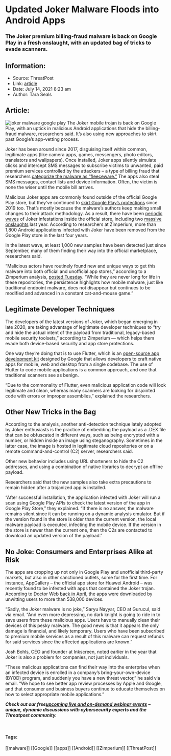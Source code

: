 # Updated Joker Malware Floods into Android Apps
### The Joker premium billing-fraud malware is back on Google Play in a fresh onslaught, with an updated bag of tricks to evade scanners.

## Information:
+ Source: ThreatPost
+ Link: [article](https://kasperskycontenthub.com/threatpost-global/?p=167776)
+ Date: July 14, 2021  8:23 am
+ Author: Tara Seals


## Article:
![joker malware google play](https://media.threatpost.com/wp-content/uploads/sites/103/2020/07/09112156/Joker-malware.jpg)
The Joker mobile trojan is back on Google Play, with an uptick in malicious Android applications that hide the billing-fraud malware, researchers said. It’s also using new approaches to skirt past Google’s app-vetting process.


Joker has been around since 2017, disguising itself within common, legitimate apps (like camera apps, games, messengers, photo editors, translators and wallpapers). Once installed, Joker apps silently simulate clicks and intercept SMS messages to subscribe victims to unwanted, paid premium services controlled by the attackers – a type of billing fraud that researchers [categorize the malware as “fleeceware.”](https://threatpost.com/fleeceware-apps-from-google-play/151927/) The apps also steal SMS messages, contact lists and device information. Often, the victim is none the wiser until the mobile bill arrives.


Malicious Joker apps are commonly found outside of the official Google Play store, but they’ve continued to [skirt Google Play’s protections](https://threatpost.com/joker-androids-malware-ramps-volume/151785/) since 2019 too. That’s mostly because the malware’s authors keep making small changes to their attack methodology. As a result, there have been [periodic waves](https://threatpost.com/joker-androids-malware-ramps-volume/151785/) of Joker infestations inside the official store, including two [massive onslaughts](https://threatpost.com/joker-trojans-android/159595/) last year. According to researchers at Zimperium, more than 1,800 Android applications infected with Joker have been removed from the Google Play store in the last four years.



In the latest wave, at least 1,000 new samples have been detected just since September, many of them finding their way into the official marketplace, researchers said.


“Malicious actors have routinely found new and unique ways to get this malware into both official and unofficial app stores,” according to a Zimperium analysis, [posted Tuesday](https://blog.zimperium.com/joker-is-still-no-laughing-matter/). “While they are never long for life in these repositories, the persistence highlights how mobile malware, just like traditional endpoint malware, does not disappear but continues to be modified and advanced in a constant cat-and-mouse game.”


**Legitimate Developer Techniques**
-----------------------------------


The developers of the latest versions of Joker, which began emerging in late 2020, are taking advantage of legitimate developer techniques to “try and hide the actual intent of the payload from traditional, legacy-based mobile security toolsets,” according to Zimperium — which helps them evade both device-based security and app store protections.


One way they’re doing that is to use Flutter, which is an [open-source app development kit](https://flutter.dev/) designed by Google that allows developers to craft native apps for mobile, web and desktop from a single codebase. The use of Flutter to code mobile applications is a common approach, and one that traditional scanners see as benign.


“Due to the commonality of Flutter, even malicious application code will look legitimate and clean, whereas many scanners are looking for disjointed code with errors or improper assemblies,” explained the researchers.


**Other New Tricks in the Bag**
-------------------------------


According to the analysis, another anti-detection technique lately adopted by Joker enthusiasts is the practice of embedding the payload as a .DEX file that can be obfuscated in different ways, such as being encrypted with a number, or hidden inside an image using steganography. Sometimes in the latter case, the image is hosted in legitimate cloud repositories or on a remote command-and-control (C2) server, researchers said.


Other new behavior includes using URL shorteners to hide the C2 addresses, and using a combination of native libraries to decrypt an offline payload.


Researchers said that the new samples also take extra precautions to remain hidden after a trojanized app is installed.


“After successful installation, the application infected with Joker will run a scan using Google Play APIs to check the latest version of the app in Google Play Store,” they explained. “If there is no answer, the malware remains silent since it can be running on a dynamic analysis emulator. But if the version found in the store is older than the current version, the local malware payload is executed, infecting the mobile device. If the version in the store is newer than the current one, then the C2s are contacted to download an updated version of the payload.”


**No Joke: Consumers and Enterprises Alike at Risk**
----------------------------------------------------


The apps are cropping up not only in Google Play and unofficial third-party markets, but also in other sanctioned outlets, some for the first time. For instance, AppGallery – the official app store for Huawei Android – was recently found to be infested with apps that contained the Joker trojan. According to Doctor Web [back in April](https://news.drweb.com/show/?i=14182&lng=en&c=5), the apps were downloaded by unwitting users to more than 538,000 devices.


“Sadly, the Joker malware is no joke,” Saryu Nayyar, CEO at Gurucul, said via email. “And even more depressing, no dark knight is going to ride in to save users from these malicious apps. Users have to manually clean their devices of this pesky malware. The good news is that it appears the only damage is financial, and likely temporary. Users who have been subscribed to premium mobile services as a result of this malware can request refunds for said services since the affected applications are known.”


Josh Bohls, CEO and founder at Inkscreen, noted earlier in the year that Joker is also a problem for companies, not just individuals.


“These malicious applications can find their way into the enterprise when an infected device is enrolled in a company’s bring-your-own-device (BYOD) program, and suddenly you have a new threat vector,” he said via email. “We hope to see better app review processes by Apple and Google, and that consumer and business buyers continue to educate themselves on how to select appropriate mobile applications.”


***Check out our free***[***upcoming live and on-demand webinar events***](https://threatpost.com/category/webinars/) ***– unique, dynamic discussions with cybersecurity experts and the Threatpost community.***


 




#### Tags:
[[malware]] [[Google]] [[apps]] [[Android]] [[Zimperium]] [[ThreatPost]]
